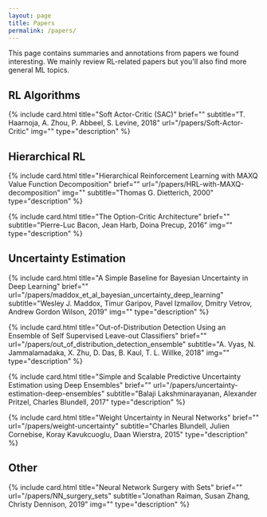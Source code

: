 ```yaml
---
layout: page
title: Papers
permalink: /papers/
---
```

<!--
To add a paper one must add a line with the following code:

{% include card.html title="" brief="" img="" url="" type="" %}

title:      The title of the paper
img:        An image that represents the paper, or leave "" for no image
url:        The url of the paper post
type:       "bulletlist" or "description".
brief:      The text content of the card. If type is "bulletlist",
            semicolons are used to split the text into bullet points.
            If type is "description", semicolons are parsed as newlines.
subtitle:   Put here the paper authors and year
-->

This page contains summaries and annotations from papers we found interesting. 
We mainly review RL-related papers but you'll also find more general ML topics.

## RL Algorithms

{% include card.html title="Soft Actor-Critic (SAC)"
brief=""
subtitle="T. Haarnoja, A. Zhou, P. Abbeel, S. Levine, 2018" url="/papers/Soft-Actor-Critic" img="" type="description" %}
<!-- This paper approaches the high sample complexity of on-policy RL and the brittle convergence of off-policy RL by introducing Off-Policy Maximum Entropy Deep Reinforcement Learning with a Stochastic Actor. -->

## Hierarchical RL
{% include card.html title="Hierarchical Reinforcement Learning with MAXQ Value Function Decomposition"
brief=""
url="/papers/HRL-with-MAXQ-decomposition" img="" subtitle="Thomas G. Dietterich, 2000" type="description" %}
<!-- This paper presents MAXQ decomposition: a method to decompose the Value Function for a given hierarchical policy in a recursive fashion. -->

{% include card.html title="The Option-Critic Architecture"
brief=""
subtitle="Pierre-Luc Bacon, Jean Harb, Doina Precup, 2016" img="" type="description" %}
<!-- The Options framework provides theoretical grounds for temporal abstraction in Reinforcement Learning. Each Option can be considered as a macro-action with its policy and termination condition, leading to two levels of policies: one policy over options and several intra-option policies. This paper presents the Option-Critic Architecture."
url="/papers/the-option-critic-architecture -->

## Uncertainty Estimation

{% include card.html title="A Simple Baseline for Bayesian Uncertainty in Deep Learning"
brief=""
url="/papers/maddox_et_al_bayesian_uncertainty_deep_learning"
subtitle="Wesley J. Maddox, Timur Garipov, Pavel Izmailov, Dmitry Vetrov, Andrew Gordon Wilson, 2019"
img="" type="description" %}

{% include card.html
title="Out-of-Distribution Detection Using an Ensemble of Self Supervised Leave-out Classifiers"
brief=""
url="/papers/out_of_distribution_detection_ensemble"
subtitle="A. Vyas, N. Jammalamadaka, X. Zhu, D. Das, B. Kaul, T. L. Willke, 2018"
img="" type="description" %}

{% include card.html
title="Simple and Scalable Predictive Uncertainty Estimation using Deep Ensembles"
brief=""
url="/papers/uncertainty-estimation-deep-ensembles"
subtitle="Balaji Lakshminarayanan, Alexander Pritzel, Charles Blundell, 2017" type="description" %}

{% include card.html
title="Weight Uncertainty in Neural Networks"
brief=""
url="/papers/weight-uncertainty"
subtitle="Charles Blundell, Julien Cornebise, Koray Kavukcuoglu, Daan Wierstra, 2015" type="description" %}

## Other

{% include card.html title="Neural Network Surgery with Sets"
brief=""
url="/papers/NN_surgery_sets" subtitle="Jonathan Raiman, Susan Zhang, Christy Dennison, 2019" img="" type="description" %}
<!-- This paper presents an approach to continuously train a Deep RL policy model while performing architecture and environment modifications. -->
